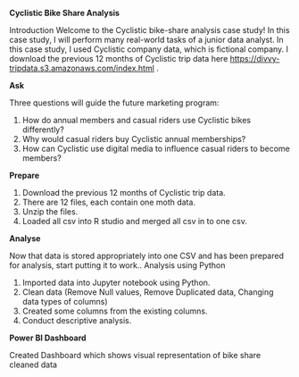 **Cyclistic Bike Share Analysis**

 
Introduction 
Welcome to the Cyclistic bike-share analysis case study! In this case study, I will perform many real-world tasks of a junior data analyst.
In this case study,  I used Cyclistic  company data, which is fictional company. I download the previous 12 months of Cyclistic trip data here https://divvy-tripdata.s3.amazonaws.com/index.html .

**Ask**

Three questions will guide the future marketing program: 
1.	How do annual members and casual riders use Cyclistic bikes differently? 
2.	Why would casual riders buy Cyclistic annual memberships? 
3.	How can Cyclistic use digital media to influence casual riders to become members?


**Prepare**

1.	Download the previous 12 months of Cyclistic trip data. 
2.	There are 12 files, each contain one moth data.
3.	Unzip the files. 
4.	Loaded all csv into R studio and merged  all csv in to one csv.

**Analyse**

Now that data is stored appropriately into one CSV and has been prepared for analysis, start putting it to work..
Analysis using Python

1.	Imported data into Jupyter notebook using Python. 
2.	Clean data (Remove Null values, Remove Duplicated data, Changing data types of columns)
3.	Created some columns from the existing columns.
4.	Conduct descriptive analysis. 


**Power BI Dashboard**

Created Dashboard which shows visual representation of bike share cleaned data



